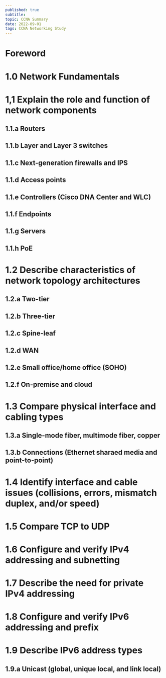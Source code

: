 ```yaml
---
published: true
subtitle:
topic: CCNA Summary
date: 2022-09-01
tags: CCNA Networking Study
---
```


# Foreword



# 1.0 Network Fundamentals

# 1,1 Explain the role and function of network components

## 1.1.a Routers

## 1.1.b Layer and Layer 3 switches

## 1.1.c Next-generation firewalls and IPS

## 1.1.d Access points

## 1.1.e Controllers (Cisco DNA Center and WLC)

## 1.1.f Endpoints

## 1.1.g Servers

## 1.1.h PoE



# 1.2 Describe characteristics of network topology architectures

## 1.2.a Two-tier

## 1.2.b Three-tier

## 1.2.c Spine-leaf

## 1.2.d WAN

## 1.2.e Small office/home office (SOHO)

## 1.2.f On-premise and cloud


# 1.3 Compare physical interface and cabling types

## 1.3.a Single-mode fiber, multimode fiber, copper

## 1.3.b Connections (Ethernet sharaed media and point-to-point)


# 1.4 Identify interface and cable issues (collisions, errors, mismatch duplex, and/or speed)

# 1.5 Compare TCP to UDP

# 1.6 Configure and verify IPv4 addressing and subnetting

# 1.7 Describe the need for private IPv4 addressing

# 1.8 Configure and verify IPv6 addressing and prefix

# 1.9 Describe IPv6 address types

## 1.9.a Unicast (global, unique local, and link local)


